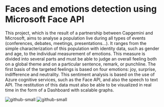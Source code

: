 # Faces and emotions detection using Microsoft Face API

This project, which is the result of a partnership between Capgemini and Microsoft, aims to analyse a population live during all types of events (conferences, debates, meetings, presentations...). It ranges from the simple characterization of this population with identity data, such as gender and age, to the individual measurement of emotions. This measure is divided into several parts and must be able to judge an overall feeling both on a global theme and on a particular sentence, remark, or punchline. The first basis of the targeted feelings is based on four emotions: joy, surprise, indifference and neutrality. This sentiment analysis is based on the use of Azure cognitive services, such as the Face API, and also the speech to text API. The restitution of this data must also be able to be visualized in real time in the form of a Dashboard with scalable graphs.


![github-small](https://user-images.githubusercontent.com/33637884/62208672-d49cf300-b397-11e9-94b0-faad804ab5b7.PNG)
![github-small](https://user-images.githubusercontent.com/33637884/62208802-247bba00-b398-11e9-8972-6aebf6a6140a.PNG)
